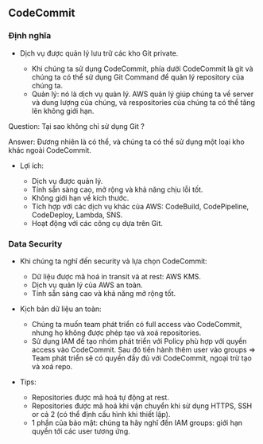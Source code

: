 <h2>CodeCommit</h2>

<h3> Định nghĩa </h3>

  - Dịch vụ được quản lý lưu trữ các kho Git private.

    + Khi chúng ta sử dụng CodeCommit, phía dưới CodeCommit là git và chúng ta có thể sử dụng Git Command để quản lý repository của chúng ta.
    + Quản lý: nó là dịch vụ quản lý. AWS quản lý giúp chúng ta về server và dung lượng của chúng, và respositories của chúng ta có thể tăng lên không giới hạn.

  Question: Tại sao không chỉ sử dụng Git ?

  Answer: Đương nhiên là có thể, và chúng ta có thể sử dụng một loại kho khác ngoài CodeCommit.

  - Lợi ích:

    + Dịch vụ được quản lý.
    + Tính sẵn sàng cao, mở rộng và khả năng chịu lỗi tốt.
    + Không giới hạn về kích thước.
    + Tích hợp với các dịch vụ khác của AWS: CodeBuild, CodePipeline, CodeDeploy, Lambda, SNS.
    + Hoạt động với các công cụ dựa trên Git.
  
<h3> Data Security </h3>

  - Khi chúng ta nghĩ đến security và lựa chọn CodeCommit:

    + Dữ liệu được mã hoá in transit và at rest: AWS KMS.
    + Dịch vụ quản lý của AWS an toàn.
    + Tính sẵn sàng cao và khả năng mở rộng tốt.


  - Kịch bản dữ liệu an toàn:
    
    + Chúng ta muốn team phát triển có full access vào CodeCommit, nhưng họ không được phép tạo và xoá repositories.
    + Sử dụng IAM để tạo nhóm phát triển với Policy phù hợp với quyền access vào CodeCommit. Sau đó tiến hành thêm user vào groups => Team phát triển sẽ có quyền đầy đủ với CodeCommit, ngoại trừ tạo và xoá repo.

  - Tips:
    + Repositories được mã hoá tự động at rest.
    + Repositories được mã hoá khi vận chuyển khi sử dụng HTTPS, SSH or cả 2 (có thể định cấu hình khi thiết lập).
    + 1 phần của bảo mật: chúng ta hãy nghĩ đến IAM groups: giới hạn quyền tới các user tương ứng.